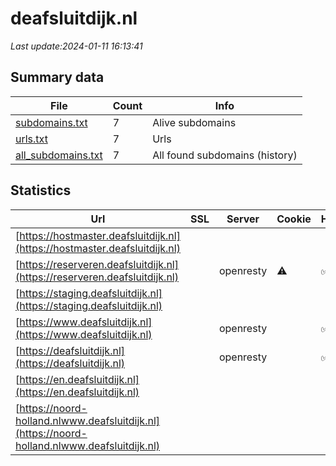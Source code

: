 # deafsluitdijk.nl
*Last update:2024-01-11 16:13:41*
## Summary data
| File       | Count | Info |
|------------|-------|------|
|[subdomains.txt](/data/deafsluitdijk/subdomains.txt)|7|Alive subdomains|
|[urls.txt](/data/deafsluitdijk/urls.txt)|7|Urls|
|[all_subdomains.txt](/data/deafsluitdijk/all_subdomains.txt)|7|All found subdomains (history)|
## Statistics
| Url | SSL | Server | Cookie | HSTS | CSP | XFO | XXP | RP | Tech |
|------------|-------|------|------|------|------|------|------|------|------|
|[https://hostmaster.deafsluitdijk.nl](https://hostmaster.deafsluitdijk.nl)| | | | | | | |:white_check_mark: | |HSTS Nginx OpenResty| |
|[https://reserveren.deafsluitdijk.nl](https://reserveren.deafsluitdijk.nl)| |openresty|:warning: |:white_check_mark: | | |:white_check_mark: | | |:white_check_mark: | |Bootstrap Google Tag...| |
|[https://staging.deafsluitdijk.nl](https://staging.deafsluitdijk.nl)| | | | | | | |:white_check_mark: | |HSTS Nginx OpenResty| |
|[https://www.deafsluitdijk.nl](https://www.deafsluitdijk.nl)| |openresty| |:white_check_mark: | |:warning: |:white_check_mark: | | |:white_check_mark: | |Nginx OpenResty| |
|[https://deafsluitdijk.nl](https://deafsluitdijk.nl)| |openresty| |:white_check_mark: | |:warning: |:white_check_mark: | | |:white_check_mark: | |Google Tag Manager H...| |
|[https://en.deafsluitdijk.nl](https://en.deafsluitdijk.nl)| | | | | | | |:white_check_mark: | |HSTS Nginx OpenResty| |
|[https://noord-holland.nlwww.deafsluitdijk.nl](https://noord-holland.nlwww.deafsluitdijk.nl)| | | | | | | |:white_check_mark: | |HSTS Nginx OpenResty| |